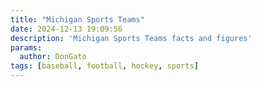 ```yaml
---
title: "Michigan Sports Teams"
date: 2024-12-13 19:09:56
description: 'Michigan Sports Teams facts and figures'
params:
  author: DonGato
tags: [baseball, football, hockey, sports]
---
```



